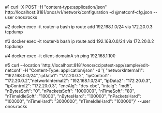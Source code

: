 #1
curl -X POST -H "content-type:application/json" http://localhost:8181/onos/v1/network/configuration -d @netconf-cfg.json --user onos:rocks

#2
docker exec -it router-a bash
ip route add 192.168.1.0/24 via 172.20.0.3
tcpdump

#3
docker exec -it router-b bash
ip route add 192.168.0.0/24 via 172.20.0.2
tcpdump

#4
docker exec -it client-domainA sh
ping 192.168.1.100

#5
curl --location 'http://localhost:8181/onos/ccipstest-app/sample/edit-netconf' -H "Content-Type: application/json" -d '{ "networkInternal1": "192.168.0.0/24","ipData1": "172.20.0.2", "ipControl1": "172.20.0.2","networkInternal2": "192.168.1.0/24", "ipData2": "172.20.0.3", "ipControl2": "172.20.0.3", "encAlg": "des-cbc", "intalg": "md5", "nBytesSoft": "0", "nPacketsSoft": "1000000", "nTimeSoft": "80", "nTimeIdleSoft": "10000", "nBytesHard": "100000", "nPacketsHard": "100000", "nTimeHard": "3000000", "nTimeIdleHard": "100000"}' --user onos:rocks
